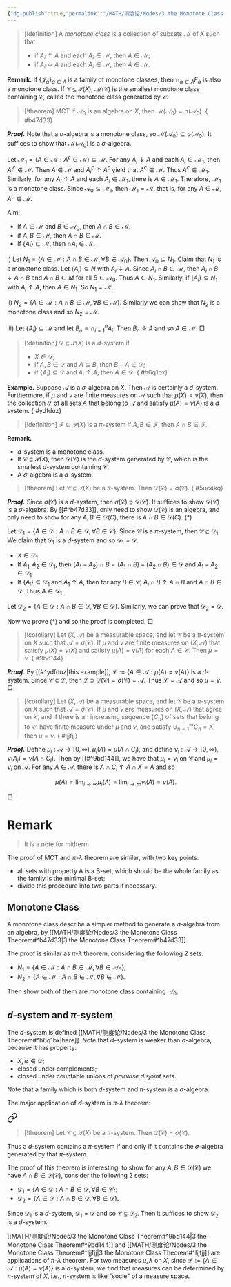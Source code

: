 ```yaml
---
{"dg-publish":true,"permalink":"/MATH/测度论/Nodes/3 the Monotone Class Theorem/","dgPassFrontmatter":true}
---
```



> [!definition]
> A *monotone class* is a collection of subsets $\mathcal{M}$ of $X$ such that
> - if $A_i \uparrow A$ and each $A_i \in \mathcal{M}$, then $A \in \mathcal{M}$;
> - if $A_i \downarrow A$ and each $A_i \in \mathcal{M}$, then $A \in \mathcal{M}$.

**Remark.** If $\{\mathcal J_\alpha\}_{\alpha\in\Lambda}$ is a family of monotone classes, then $\cap_{\alpha\in\Lambda}F_\alpha$ is also a monotone class. If $\mathcal C\subseteq\mathcal{P}(X)$, $\mathcal{M}(\mathcal C)$ is the smallest monotone class containing $\mathcal C$, called the monotone class generated by $\mathcal C$.

> [!theorem] MCT
> If $\mathcal{A}_0$ is an algebra on $X$, then $\mathcal M(\mathcal{A}_0)=\sigma(\mathcal{A}_0)$.
{ #b47d33}


**_Proof._**
Note that a $\sigma$-algebra is a monotone class, so $\mathcal M(\mathcal{A}_0)\subseteq\sigma(\mathcal{A}_0)$. It suffices to show that $\mathcal M(\mathcal{A}_0)$ is a $\sigma$-algebra. 

Let $\mathcal M_1=\{A\in\mathcal M:A^c\in\mathcal M\}\subseteq\mathcal M$. For any $A_i\downarrow A$ and each $A_i\in \mathcal M_1$, then $A_i^c\in\mathcal M$. Then $A\in\mathcal M$ and $A_i^c\uparrow A^c$ yield that $A^c\in\mathcal M$. Thus $A^c\in\mathcal M_1$. Similarly, for any $A_i\uparrow A$ and each $A_i\in\mathcal M_1$, there is $A\in\mathcal M_1$. Therefore, $\mathcal M_1$ is a monotone class. Since $\mathcal A_0\subseteq\mathcal M_1$, then $\mathcal M_1=\mathcal M$, that is, for any $A\in \mathcal M$, $A^c\in\mathcal M$.

Aim:
- if $A\in\mathcal M$ and $B\in\mathcal{A}_0$, then $A\cap B\in\mathcal M$.
- if $A,B\in\mathcal M$, then $A\cap B\in\mathcal M$.
- if $\{A_i\}\subseteq\mathcal M$, then $\cap A_i\in\mathcal M$.

i) Let $N_1=\{A\in\mathcal M:A\cap B\in\mathcal M,\forall B\in\mathcal A_0\}$. Then $\mathcal{A}_0\subseteq N_1$. Claim that $N_1$ is a monotone class. Let $\{A_i\}\subseteq N$ with $A_i\downarrow A$. Since $A_i\cap B\in \mathcal M$, then $A_i\cap B\downarrow A\cap B$ and $A\cap B\in M$ for all $B\in\mathcal{A}_0$. Thus $A\in N_1$. Similarly, if $\{A_i\}\subseteq N_1$ with $A_i\uparrow A$, then $A\in N_1$. So $N_1=\mathcal M$.

ii) $N_2=\{A\in\mathcal M:A\cap B\in\mathcal M,\forall B\in\mathcal M\}$. Similarly we can show that $N_2$ is a monotone class and so $N_2=\mathcal M$. 

iii) Let $\{A_i\}\subseteq\mathcal M$ and let $B_n=\cap_{i=1}^n A_i$. Then $B_n\downarrow A$ and so $A\in\mathcal M$.
□


> [!definition]
> $\mathcal D\subseteq\mathcal{P}(X)$ is a $d$-system if 
> - $X\in\mathcal D$;
> - if $A,B\in\mathcal D$ and $A\subseteq B$, then $B-A\in\mathcal D$;
> - if $\{A_i\}\subseteq\mathcal D$ and $A_i\uparrow A$, then $A\in\mathcal D$.
{ #h6q1bx}


**Example.** Suppose $\mathcal{A}$ is a $\sigma$-algebra on $X$. Then $\mathcal{A}$ is certainly a $d$-system. Furthermore, if $\mu$ and $\nu$ are finite measures on $\mathcal{A}$ such that $\mu(X)=\nu(X)$, then the collection $\mathcal{S}$ of all sets $A$ that belong to $\mathcal{A}$ and satisfy $\mu(A)=\nu(A)$ is a $d$ system.
{ #ydfduz}


> [!definition]
> $\mathcal F\subseteq\mathcal{P}(X)$ is a $\pi$-system if $A,B\in\mathcal F$, then $A\cap B\in\mathcal F$.

**Remark.** 
-  $d$-system is a monotone class.
- If $\mathcal C\subseteq\mathcal{P}(X)$, then $\mathcal D(\mathcal C)$ is the $d$-system generated by $\mathcal C$, which is the smallest $d$-system containing $\mathcal C$. 
- A $\sigma$-algebra is a $d$-system.

> [!theorem]
> Let $\mathcal C\subseteq\mathcal{P}(X)$ be a $\pi$-system. Then $\mathcal D(\mathcal C)=\sigma(\mathcal C)$.
{ #5uc4kq}


**_Proof._**
Since $\sigma(\mathcal C)$ is a $d$-system, then $\sigma(\mathcal C)\supseteq\mathcal D(\mathcal C)$. It suffices to show $\mathcal D(\mathcal C)$ is a $\sigma$-algebra. By [[#^b47d33]], only need to show $\mathcal D(\mathcal C)$ is an algebra, and only need to show for any $A,B\in\mathcal D(C)$, there is $A\cap B\in\mathcal D(C)$. $(*)$

Let $\mathcal D_1=\{A\in\mathcal D:A\cap B\in\mathcal D,\forall B\in\mathcal C\}$. Since $\mathcal C$ is a $\pi$-system, then $\mathcal C\subseteq\mathcal D_1$. We claim that $\mathcal D_1$ is a $d$-system and so $\mathcal D_1=\mathcal D$.
- $X\in\mathcal D_1$
- If $A_1,A_2\in\mathcal D_1$, then $(A_1-A_2)\cap B=(A_1\cap B)-(A_2\cap B)\in\mathcal D$ and $A_1-A_2\in\mathcal D_1$. 
- If $\{A_i\}\subseteq \mathcal D_1$ and $A_1\uparrow A$, then for any $B\in\mathcal C$, $A_i\cap B\uparrow A\cap B$ and $A\cap B\in\mathcal D$. Thus $A\in\mathcal D_1$.

Let $\mathcal D_2=\{A\in\mathcal D:A\cap B\in\mathcal D,\forall B\in\mathcal D\}$. Similarly, we can prove that $\mathcal D_2=\mathcal D$. 

Now we prove $(*)$ and so the proof is completed.
□


> [!corollary]
> Let $(X, \mathcal{A})$ be a measurable space, and let $\mathcal{C}$ be a $\pi$-system on $X$ such that $\mathcal{A}=\sigma(\mathcal{C})$. If $\mu$ and $\nu$ are finite measures on $(X, \mathcal{A})$ that satisfy $\mu(X)=\nu(X)$ and satisfy $\mu(A)=\nu(A)$ for each $A \in \mathcal{C}$. Then $\mu=\nu$.
{ #9bd144}


**_Proof._**
By [[#^ydfduz|this example]], $\mathcal L:=\{A\in\mathcal{A}:\mu(A)=\nu(A)\}$ is a $d$-system. Since $\mathcal{C}\subseteq\mathcal L$, then $\mathcal L\supseteq\mathcal D(\mathcal C)=\sigma(\mathcal C)=\mathcal A$. Thus $\mathcal L=\mathcal{A}$ and so $\mu=\nu$.
□


> [!corollary]
> Let $(X, \mathcal{A})$ be a measurable space, and let $\mathcal{C}$ be a $\pi$-system on $X$ such that $\mathcal{A}=\sigma(\mathcal{C})$. If $\mu$ and $\nu$ are measures on $(X, \mathcal{A})$ that agree on $\mathcal{C}$, and if there is an increasing sequence $\left\{C_n\right\}$ of sets that belong to $\mathcal{C}$, have finite measure under $\mu$ and $\nu$, and satisfy $\cup_{n=1}^{\infty} C_n=X$, then $\mu=\nu$.
{ #ljjfjj}


**_Proof._**
Define $\mu_i:\mathcal A\to[0,\infty),\mu_i(A)=\mu(A\cap C_i)$, and define $\nu_i:\mathcal A\to[0,\infty),\nu(A_i)=\nu(A\cap C_i)$. Then by [[#^9bd144]], we have that $\mu_i=\nu_i$ on $\mathcal C$ and $\mu_i=\nu_i$ on $\mathcal{A}$. For any $A\in\mathcal{A}$, there is $A\cap C_i\uparrow A\cap X=A$ and so 

$$\mu(A)=\lim_{i\to\infty}\mu_i(A)=\lim_{i\to\infty}\nu_i(A)=\nu(A).$$

□


# Remark 

> It is a note for midterm

The proof of MCT and $\pi$-$\lambda$ theorem are similar, with two key points:
- all sets with property A is a B-set, which should be the whole family as the family is the minimal B-set;
- divide this procedure into two parts if necessary.

## Monotone Class

A monotone class describe a simpler method to generate a $\sigma$-algebra from an algebra, by [[MATH/测度论/Nodes/3 the Monotone Class Theorem#^b47d33\|3 the Monotone Class Theorem#^b47d33]].

The proof is similar as $\pi$-$\lambda$ theorem, considering the following $2$ sets:
- $N_1=\{A\in\mathcal M:A\cap B\in\mathcal M,\forall B\in\mathcal A_0\}$;
- $N_2=\{A\in\mathcal M:A\cap B\in\mathcal M,\forall B\in\mathcal M\}$.

Then show both of them are monotone class containing $\mathcal A_0$.

## $d$-system and $\pi$-system

The $d$-system is defined [[MATH/测度论/Nodes/3 the Monotone Class Theorem#^h6q1bx\|here]]. Note that $d$-system is weaker than $\sigma$-algebra, because it has property:
- $X,\emptyset\in \mathcal D$;
- closed under complements;
- closed under countable unions of *pairwise disjoint* sets.

Note that a family which is both $d$-system and $\pi$-system is a $\sigma$-algebra.

The major application of $d$-system is $\pi$-$\lambda$ theorem:


<div class="transclusion internal-embed is-loaded"><a class="markdown-embed-link" href="/MATH/测度论/Nodes/3 the Monotone Class Theorem/#5uc4kq" aria-label="Open link"><svg xmlns="http://www.w3.org/2000/svg" width="24" height="24" viewBox="0 0 24 24" fill="none" stroke="currentColor" stroke-width="2" stroke-linecap="round" stroke-linejoin="round" class="svg-icon lucide-link"><path d="M10 13a5 5 0 0 0 7.54.54l3-3a5 5 0 0 0-7.07-7.07l-1.72 1.71"></path><path d="M14 11a5 5 0 0 0-7.54-.54l-3 3a5 5 0 0 0 7.07 7.07l1.71-1.71"></path></svg></a><div class="markdown-embed">



> [!theorem]
> Let $\mathcal C\subseteq\mathcal{P}(X)$ be a $\pi$-system. Then $\mathcal D(\mathcal C)=\sigma(\mathcal C)$. 

</div></div>


Thus a $d$-system contains a $\pi$-system if and only if it contains the 𝜎-algebra generated by that $\pi$-system. 

The proof of this theorem is interesting: to show for any $A,B\in\mathcal D(\mathcal C)$ we have $A\cap B\in\mathcal D(\mathcal C)$, consider the following $2$ sets:
- $\mathcal D_1=\{A\in\mathcal D:A\cap B\in\mathcal D,\forall B\in\mathcal C\}$;
- $\mathcal D_2=\{A\in\mathcal D:A\cap B\in\mathcal D,\forall B\in\mathcal D\}$.

Since $\mathcal D_1$ is a $d$-system, $\mathcal D_1=\mathcal D$ and so $\mathcal C\subseteq\mathcal D_2$. Then it suffices to show $\mathcal D_2$ is a $d$-system.

[[MATH/测度论/Nodes/3 the Monotone Class Theorem#^9bd144\|3 the Monotone Class Theorem#^9bd144]] and [[MATH/测度论/Nodes/3 the Monotone Class Theorem#^ljjfjj\|3 the Monotone Class Theorem#^ljjfjj]] are applications of $\pi$-$\lambda$ theorem. For two measures $\mu,\lambda$ on $X$, since $\mathcal L:=\{A\in\mathcal{A}:\mu(A)=\nu(A)\}$ is a $d$-system, we find that measures can be determined by $\pi$-system of $X$, i.e., $\pi$-system is like "socle" of a measure space.